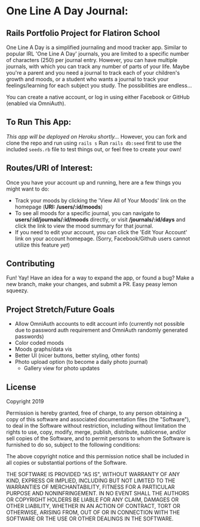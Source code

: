# One Line A Day Journal:
## Rails Portfolio Project for Flatiron School 

One Line A Day is a simplified journaling and mood tracker app. Similar to popular IRL 'One Line A Day' journals, you are limited to a specific number of characters (250) per journal entry. However, you can have multiple journals, with which you can track any number of parts of your life. Maybe you're a parent and you need a journal to track each of your children's growth and moods, or a student who wants a journal to track your feelings/learning for each subject you study. The possibilities are endless... 

You can create a native account, or log in using either Facebook or GitHub (enabled via OmniAuth). 

## To Run This App: 
*This app will be deployed on Heroku shortly...* 
However, you can fork and clone the repo and run using `rails s` 
Run `rails db:seed` first to use the included `seeds.rb` file to test things out, or feel free to create your own! 

## Routes/URI of Interest: 
Once you have your account up and running, here are a few things you might want to do: 
- Track your moods by clicking the 'View All of Your Moods' link on the homepage (**URI: /users/:id/moods**)
- To see all moods for a specific journal, you can navigate to **users/:id/journals/:id/moods** directly, or visit **/journals/:id/days** and click the link to view the mood summary for that journal. 
- If you need to edit your account, you can click the 'Edit Your Account' link on your account homepage. (Sorry, Facebook/Github users cannot utilize this feature *yet*)

## Contributing 
Fun! Yay! Have an idea for a way to expand the app, or found a bug? 
Make a new branch, make your changes, and submit a PR. Easy peasy lemon squeezy. 

## Project Stretch/Future Goals 
  - Allow OmniAuth accounts to edit account info (currently not possible due to password auth requirement and OmniAuth randomly generated passwords)
  - Color coded moods 
  - Moods graphs/data vis 
  - Better UI (nicer buttons, better styling, other fonts)
  - Photo upload option (to become a daily photo journal)
    - Gallery view for photo updates 


## License

Copyright 2019

Permission is hereby granted, free of charge, to any person obtaining a copy of this software and associated documentation files (the "Software"), to deal in the Software without restriction, including without limitation the rights to use, copy, modify, merge, publish, distribute, sublicense, and/or sell copies of the Software, and to permit persons to whom the Software is furnished to do so, subject to the following conditions:

The above copyright notice and this permission notice shall be included in all copies or substantial portions of the Software.

THE SOFTWARE IS PROVIDED "AS IS", WITHOUT WARRANTY OF ANY KIND, EXPRESS OR IMPLIED, INCLUDING BUT NOT LIMITED TO THE WARRANTIES OF MERCHANTABILITY, FITNESS FOR A PARTICULAR PURPOSE AND NONINFRINGEMENT. IN NO EVENT SHALL THE AUTHORS OR COPYRIGHT HOLDERS BE LIABLE FOR ANY CLAIM, DAMAGES OR OTHER LIABILITY, WHETHER IN AN ACTION OF CONTRACT, TORT OR OTHERWISE, ARISING FROM, OUT OF OR IN CONNECTION WITH THE SOFTWARE OR THE USE OR OTHER DEALINGS IN THE SOFTWARE.


